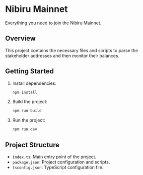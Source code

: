 # Nibiru Mainnet

Everything you need to join the Nibiru Mainnet.

## Overview

This project contains the necessary files and scripts to parse the stakeholder addresses and then monitor their balances.

## Getting Started

1. Install dependencies:
    ```sh
    npm install
    ```

2. Build the project:
    ```sh
    npm run build
    ```

3. Run the project:
    ```sh
    npm run dev
    ```

## Project Structure

- `index.ts`: Main entry point of the project.
- `package.json`: Project configuration and scripts.
- `tsconfig.json`: TypeScript configuration file.
